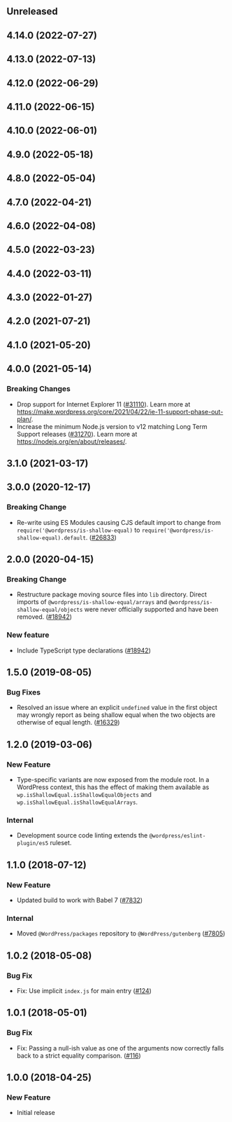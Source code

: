 <!-- Learn how to maintain this file at https://github.com/WordPress/gutenberg/tree/HEAD/packages#maintaining-changelogs. -->

## Unreleased

## 4.14.0 (2022-07-27)

## 4.13.0 (2022-07-13)

## 4.12.0 (2022-06-29)

## 4.11.0 (2022-06-15)

## 4.10.0 (2022-06-01)

## 4.9.0 (2022-05-18)

## 4.8.0 (2022-05-04)

## 4.7.0 (2022-04-21)

## 4.6.0 (2022-04-08)

## 4.5.0 (2022-03-23)

## 4.4.0 (2022-03-11)

## 4.3.0 (2022-01-27)

## 4.2.0 (2021-07-21)

## 4.1.0 (2021-05-20)

## 4.0.0 (2021-05-14)

### Breaking Changes

-   Drop support for Internet Explorer 11 ([#31110](https://github.com/WordPress/gutenberg/pull/31110)). Learn more at https://make.wordpress.org/core/2021/04/22/ie-11-support-phase-out-plan/.
-   Increase the minimum Node.js version to v12 matching Long Term Support releases ([#31270](https://github.com/WordPress/gutenberg/pull/31270)). Learn more at https://nodejs.org/en/about/releases/.

## 3.1.0 (2021-03-17)

## 3.0.0 (2020-12-17)

### Breaking Change

-   Re-write using ES Modules causing CJS default import to change from `require('@wordpress/is-shallow-equal)` to `require('@wordpress/is-shallow-equal).default`. ([#26833](https://github.com/WordPress/gutenberg/pull/26833))

## 2.0.0 (2020-04-15)

### Breaking Change

-   Restructure package moving source files into `lib` directory. Direct imports of
    `@wordpress/is-shallow-equal/arrays` and `@wordpress/is-shallow-equal/objects` were never
    officially supported and have been removed. ([#18942](https://github.com/WordPress/gutenberg/pull/18942))

### New feature

-   Include TypeScript type declarations ([#18942](https://github.com/WordPress/gutenberg/pull/18942))

## 1.5.0 (2019-08-05)

### Bug Fixes

-   Resolved an issue where an explicit `undefined` value in the first object may wrongly report as being shallow equal when the two objects are otherwise of equal length. ([#16329](https://github.com/WordPress/gutenberg/pull/16329))

## 1.2.0 (2019-03-06)

### New Feature

-   Type-specific variants are now exposed from the module root. In a WordPress context, this has the effect of making them available as `wp.isShallowEqual.isShallowEqualObjects` and `wp.isShallowEqual.isShallowEqualArrays`.

### Internal

-   Development source code linting extends the `@wordpress/eslint-plugin/es5` ruleset.

## 1.1.0 (2018-07-12)

### New Feature

-   Updated build to work with Babel 7 ([#7832](https://github.com/WordPress/gutenberg/pull/7832))

### Internal

-   Moved `@WordPress/packages` repository to `@WordPress/gutenberg` ([#7805](https://github.com/WordPress/gutenberg/pull/7805))

## 1.0.2 (2018-05-08)

### Bug Fix

-   Fix: Use implicit `index.js` for main entry ([#124](https://github.com/WordPress/packages/pull/124))

## 1.0.1 (2018-05-01)

### Bug Fix

-   Fix: Passing a null-ish value as one of the arguments now correctly falls back to a strict equality comparison. ([#116](https://github.com/WordPress/packages/pull/116))

## 1.0.0 (2018-04-25)

### New Feature

-   Initial release

